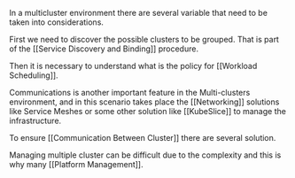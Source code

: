 In a multicluster environment there are several variable that need to be taken into considerations.

First we need to discover the possible clusters to be grouped. That is part of the [[Service Discovery and Binding]] procedure. 

Then it is necessary to understand what is the policy for  [[Workload Scheduling]].

Communications is another important feature in the Multi-clusters environment, and in this scenario takes place the [[Networking]] solutions like Service Meshes or some other solution like [[KubeSlice]] to manage the infrastructure. 

To ensure [[Communication Between Cluster]] there are several solution.
 
Managing multiple cluster can be difficult due to the complexity and this is why many [[Platform Management]].
